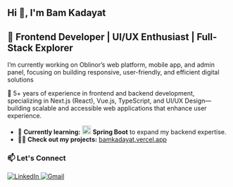 <h2 align="left">Hi 👋, I'm Bam Kadayat</h2>
<h2 align="left">🚀 Frontend Developer | UI/UX Enthusiast | Full-Stack Explorer</h2>
<p align="left">I’m currently working on Oblinor’s web platform, mobile app, and admin panel, focusing on building responsive, user-friendly, and efficient digital solutions</p>

<p align="left">🔭 5+ years of experience in frontend and backend development, specializing in Next.js (React), Vue.js, TypeScript, and UI/UX Design—building scalable and accessible web applications that enhance user experience.</p>

- 🌱 **Currently learning:** <img src="https://www.svgrepo.com/show/354380/spring-icon.svg" alt="Spring Boot" height="20" width="20"> **Spring Boot** to expand my backend expertise.  
- 👨‍💻 **Check out my projects:** [bamkadayat.vercel.app](https://bamkadayat.vercel.app/)  

### 📫 Let's Connect  
<p align="left">
  <a href="https://linkedin.com/in/bam-kadayat" target="_blank">
    <img src="https://img.shields.io/badge/LinkedIn-blue?style=for-the-badge&logo=linkedin&logoColor=white" alt="LinkedIn" />
  </a>
  <a href="mailto:bamkadayat@gmail.com">
    <img src="https://img.shields.io/badge/Email-D14836?style=for-the-badge&logo=gmail&logoColor=white" alt="Gmail" />
  </a>
</p>

